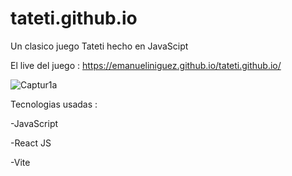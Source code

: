 # tateti.github.io
Un clasico juego Tateti hecho en JavaScipt 

El live del juego : https://emanueliniguez.github.io/tateti.github.io/

![Captur1a](https://github.com/EmanuelIniguez/tateti.github.io/assets/84642858/f7113567-365a-48df-bdb6-b1516f0db1bc)  

Tecnologias usadas : 

-JavaScript 

-React JS 

-Vite
